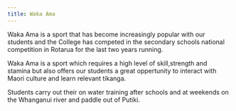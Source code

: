 ```yaml
---
title: Waka Ama
---
```

Waka Ama is a sport that has become increasingly popular with our students and the College has competed in the secondary schools national competition in Rotarua for the last two years running. 

Waka Ama is  a sport which requires a high level of skill,strength and stamina but also offers our students a great oppertunity to interact with Maori culture and learn relevant tikanga. 

Students carry out their on water training after schools and at weekends on the Whanganui river and paddle out of Putiki. 
